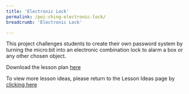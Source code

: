 ```yaml
---
title: 'Electronic Lock'
permalink: /poi-ching-electronic-lock/
breadcrumb: 'Electronic Lock'

---
```



This project challenges students to create their own password system by turning the micro:bit into an electronic combination lock to alarm a box or any other chosen object.

Download the lesson plan [here](/files/lesson-plans/primary-schools/design-and-technology/poi-ching-electronic-lock.pdf)

To view more lesson ideas, please return to the Lesson Ideas page by [clicking here](/in-schools/digital-maker/lesson-ideas-primary/)
